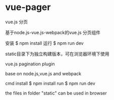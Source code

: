 # vue-pager
vue.js 分页

基于node.js-vue.js-webpack的vue.js 分页组件

安装 $ npm install
运行 $ npm run dev


static目录下为独立构建版本，可在浏览器环境下使用


vue.js pagination plugin

base on node.js,vue.js and webpack

cmd
install $ npm install
run $ npm run dev

the files in folder "static" can be used in browser
